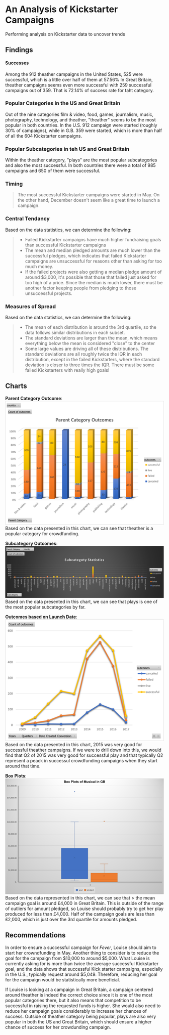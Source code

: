 # An Analysis of Kickstarter Campaigns
Performing analysis on Kickstarter data to uncover trends

## Findings
#### Successes
Among the 912 theather campaigns in the United States, 525 were successful, which is a little over half of them at 57.56%
In Great Britain, theather campaigns seems even more successful with 259 successful campaigns out of 359. That is 72.14% of success rate for taht category.

### Popular Categories in the US and Great Britain
Out of the nine categories film & video, food, games, journalism, music, photography, technology, and theather, "theather" seems to be the most popular in both countries. In the U.S. 912 campaign were started (roughly 30% of campaigns), while in G.B. 359 were started, which is more than half of all the 604 Kickstarter campaigns.

### Popular Subcategories in teh US and Great Britain
Within the theather category, "plays" are the most popular subcategories and also the most successful. In both countries there were a total of 985 campaigns and 650 of them were successful. 

### Timing 
> The most successful Kickstarter campaigns were started in May. On the other hand, December doesn't seem like a great time to launch a campaign.

### Central Tendancy
Based on the data statistics, we can determine the following:
> * Failed Kickstarter campaigns have much higher fundraising goals than successful Kickstarter campaigns
> * The mean and median pledged amounts are much lower than the successful pledges, which indicates that failed Kickstarter campaigns are unsuccessful for reasons other than asking for too much money.
> * If the failed projects were also getting a median pledge amount of around $3,000, it's possible that those that failed just asked for too high of a price. Since the median is much lower, there must be another factor keeping people from pledging to those unsuccessful projects. 

### Measures of Spread
Based on the data statistics, we can determine the following:
> * The mean of each distribution is around the 3rd quartile, so the data follows similar distributions in each subset.
> * The standard deviations are larger than the mean, which means everything below the mean is considered "close" to the center
> * Some large values are driving all of these distributions. The standard deviations are all roughly twice the IQR in each distribution, except in the failed Kickstarters, where the standard deviation is closer to three times the IQR. There must be some failed Kickstarters with really high goals!

## Charts
**Parent Category Outcome**: ![Parent Category Outcomes](https://github.com/GloriaY007/Kickstarter-Analysis/blob/main/Parent%20Category%20Outcomes.png)
Based on the data presented in this chart, we can see that theather is a popular category for crowdfunding.

**Subcategory Outcomes**: ![Subcategory Statistics](https://github.com/GloriaY007/Kickstarter-Analysis/blob/main/Subcategory%20Statistics.png)
Based on the data presented in this chart, we can see that plays is one of the most popular subcategories by far.

**Outcomes based on Launch Date**: ![Count of Outcome](https://github.com/GloriaY007/Kickstarter-Analysis/blob/main/Count%20of%20outcome.png)
Based on the data presented in this chart, 2015 was very good for successful theather campaigns. If we were to drill down into this, we would find that Q2 of 2015 was very good for successful play and that typically Q2 represent a peack in successul crowdfunding campaigns when they start around that time.

**Box Plots**: ![Box Plots of Musical In GB](https://github.com/GloriaY007/Kickstarter-Analysis/blob/main/Box%20Plots%20of%20Musical%20In%20GB.png)
Based on the data represented in this chart, we can see that > the mean campaign goal is around £4,000 in Great Britain. This is outside of the range of outliers for amount pledged, so Louise should probably try to get her play produced for less than £4,000. Half of the campaign goals are less than £2,000, which is just over the 3rd quartile for amounts pledged.

## Recommendations
In order to ensure a successful campaign for *Fever*, Louise should aim to start her crowndfunding in May. Another thing to consider is to reduce the goal for the campaign from $10,000 to around $5,000. What Louise is currently asking for is more than twice the average successful Kickstarter goal, and the data shows that successful Kick starter campaigns, especially in the U.S., typically request around $5,049. Therefore, reducing her goal for the campaign would be statistically more beneficial.

If Louise is looking at a campaign in Great Britain, a campaign centered around theather is indeed the correct choice since it is one of the most popular categories there, but it also means that competition to be successful in raising the requested funds is higher. She would also need to reduce her campaign goals considerably to increase her chances of success.
Outside of theather category being popular, plays are also very popular in both the US and Great Britain, which should ensure a higher chance of success for her crowdunding campaign.
